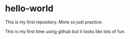 # hello-world
This is my first repository. More so just practice. 

This is my first time using github but it looks like lots of fun.
